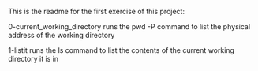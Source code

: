 This is the readme for the first exercise of this project:

0-current_working_directory runs the pwd -P command to list the physical address of the working directory

1-listit runs the ls command to list the contents of the current working directory it is in